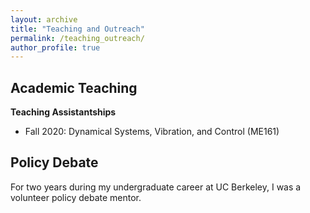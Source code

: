```yaml
---
layout: archive
title: "Teaching and Outreach"
permalink: /teaching_outreach/
author_profile: true
---
```


## Academic Teaching
**Teaching Assistantships**  
* Fall 2020: Dynamical Systems, Vibration, and Control (ME161)

## Policy Debate
For two years during my undergraduate career at UC Berkeley, I was a volunteer policy debate mentor.

